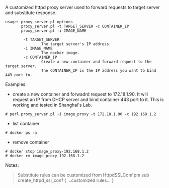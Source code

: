 A customized httpd proxy server used to forward requests to target server and substitute response.


```
usage: proxy_server.pl options
       proxy_server.pl -t TARGET_SERVER -c CONTAINER_IP
       proxy_server.pl -i IMAGE_NAME

        -t TARGET_SERVER
                The target server's IP address.
        -i IMAGE_NAME
                The docker image.
        -c CONTAINER_IP
                Create a new container and forward request to the target server.
                The CONTAINER_IP is the IP address you want to bind 443 port to.
```

Examples:
 * create a new container and forwadrd request to 172.18.1.90. It will request an IP from DHCP server and bind container 443 port to it. This is working and tested in Shanghai's Lab.

 ```
 # perl proxy_server.pl -i image_proxy -t 172.18.1.90 -c 192.168.1.2
 ```
 * list container
 ```
 # docker ps -a
 ```
 * remove container
 ```
 # docker stop image_proxy-192.168.1.2
 # docker rm image_proxy-192.168.1.2
 ```

Notes:
>Substitute rules can be customized from HttpdSSLConf.pm
>sub create_httpd_ssl_conf {
>...customized rules...
>}
